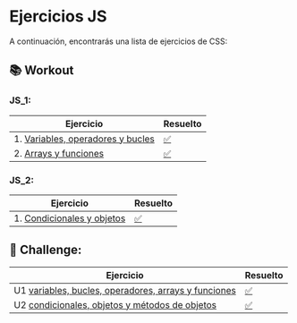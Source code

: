 # Ejercicios JS 

A continuación, encontrarás una lista de ejercicios de CSS:


## 📚 Workout

### JS_1:
Ejercicio                                                                                                             |                Resuelto                                           | 
| --------------------------------------------------------------------------------------------------------------------|-------------------------------------------------------------------|
| 1. [Variables, operadores y bucles](https://stackblitz.com/edit/js-variables-operadores-bucles?file=index.html)     | [✅](https://stackblitz.com/edit/js-variables-operadores-bucles-qse2cz?file=index.html)     |
| 2. [Arrays y funciones](https://stackblitz.com/edit/js-arrays-funciones?file=index.html)                            | [✅](https://stackblitz.com/edit/js-arrays-funciones-jjybbu?file=index.html)  |


                
### JS_2:

Ejercicio                                                                                               |        Resuelto           | 
| ------------------------------------------------------------------------------------------------------|---------------------------|
| 1. [Condicionales y objetos](https://stackblitz.com/edit/js-objetos-condicionales?file=index.html)    | [✅](https://stackblitz.com/edit/js-objetos-condicionales-fawult?file=index.html) |


## 🚀 Challenge:

Ejercicio                                                                                                                     |      Resuelto             | 
| ----------------------------------------------------------------------------------------------------------------------------|---------------------------|
| U1 [variables, bucles, operadores, arrays y funciones](https://stackblitz.com/edit/2-1-js-entregable?file=index.html)     | [✅](https://stackblitz.com/edit/2-1-js-entregable-tzmdcm?file=script.js,index.html)  | 
| U2 [condicionales, objetos y métodos de objetos](https://stackblitz.com/edit/2-2-js-entregable?file=index.html)           | [✅](https://stackblitz.com/edit/2-2-js-entregable-ju6wx9?file=script.js)  | 
